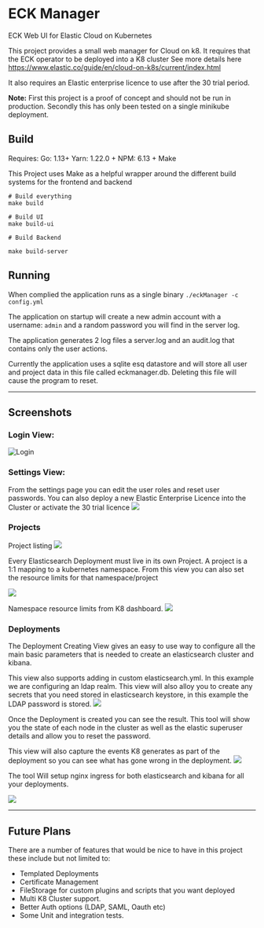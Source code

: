 # ECK Manager
ECK Web UI for Elastic Cloud on Kubernetes
 
This project provides a small web manager for Cloud on k8.  It requires that the ECK operator to be deployed into a K8 cluster
See more details here https://www.elastic.co/guide/en/cloud-on-k8s/current/index.html
 
It also requires an Elastic enterprise licence to use after the 30 trial period.
 
**Note:** First this project is a proof of concept and should not be run in production. Secondly this has only been tested on a single minikube deployment.
 
 
 
## Build
Requires:
Go: 1.13+
Yarn: 1.22.0 +
NPM: 6.13 +
Make
 
This Project uses Make as a helpful wrapper around the different build systems for the frontend and backend
 
```
# Build everything
make build
 
# Build UI
make build-ui
 
# Build Backend
 
make build-server
```
 
## Running
When complied the application runs as a single binary `./eckManager -c config.yml`
 
The application on startup will create a new admin account with a username: `admin` and a random password you will find in the server log.
 
The application generates 2 log files a server.log and an audit.log that contains only the user actions.
 
Currently the application uses a sqlite esq datastore and will store all user and project data in this file called eckmanager.db. Deleting this file will cause the program to reset.
 
 
 
 
 
 
---
## Screenshots
 
### Login View:
![Login](docs/screenshots/login.png)
 
### Settings View:
From the settings page you can edit the user roles and reset user passwords. You can also deploy a new Elastic Enterprise Licence into the Cluster or activate the 30 trial licence
![](docs/screenshots/settings.png)
 
### Projects
Project listing
![](docs/screenshots/project-list.png)
 
Every Elasticsearch Deployment must live in its own Project. A project is a 1:1 mapping to a kubernetes namespace. From this view you can also set the resource limits for that namespace/project
 
![](docs/screenshots/project-creation.png)
 
Namespace resource limits from K8 dashboard.
![](docs/screenshots/resource.png)
 
 
### Deployments
The Deployment Creating View gives an easy to use way to configure all the main basic parameters that is needed to create an elasticsearch cluster and kibana.
 
This view also supports adding in custom elasticsearch.yml. In this example we are configuring an ldap realm. This view will also alloy you to create any secrets that you need stored in elasticsearch keystore, in this example the LDAP password is stored.
![](docs/screenshots/deployment-create.png)
 
Once the Deployment is created you can see the result. This tool will show you the state of each node in the cluster as well as the elastic superuser details and allow you to reset the password.
 
This view will also capture the events K8 generates as part of the deployment so you can see what has gone wrong in the deployment.
![](docs/screenshots/deployment.png)
 
 
The tool Will setup nginx ingress for both elasticsearch and kibana for all your deployments.
 
![](docs/screenshots/ingress.png)
 
 
---
 
## Future Plans
There are a number of features that would be nice to have in this project these include but not limited to:
 
* Templated Deployments
* Certificate Management
* FileStorage for custom plugins and scripts that you want deployed
* Multi K8 Cluster support.
* Better Auth options (LDAP, SAML, Oauth etc)
* Some Unit and integration tests.
